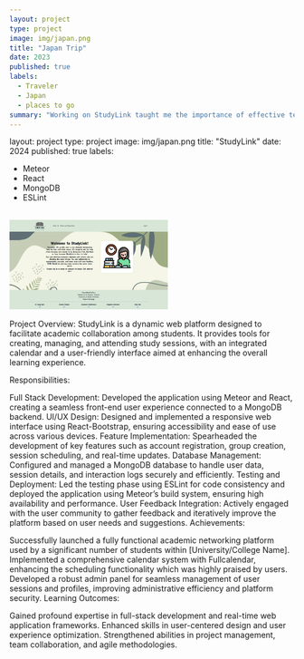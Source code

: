 ```yaml
---
layout: project
type: project
image: img/japan.png
title: "Japan Trip"
date: 2023
published: true
labels:
  - Traveler
  - Japan
  - places to go 
summary: "Working on StudyLink taught me the importance of effective team collaboration and project management. Utilizing tools like Meteor and React, along with managing tasks through project boards, likely enhanced your ability to work efficiently within a team and adhere to timelines."
---
```



layout: project
type: project
image: img/japan.png
title: "StudyLink"
date: 2024
published: true
labels:
  - Meteor
  - React
  - MongoDB
  - ESLint



<br />
<img width="280px" class="img-fluid" src="../img/LandingPage.png">  

Project Overview:
StudyLink is a dynamic web platform designed to facilitate academic collaboration among students. It provides tools for creating, managing, and attending study sessions, with an integrated calendar and a user-friendly interface aimed at enhancing the overall learning experience.

Responsibilities:

Full Stack Development: Developed the application using Meteor and React, creating a seamless front-end user experience connected to a MongoDB backend.
UI/UX Design: Designed and implemented a responsive web interface using React-Bootstrap, ensuring accessibility and ease of use across various devices.
Feature Implementation: Spearheaded the development of key features such as account registration, group creation, session scheduling, and real-time updates.
Database Management: Configured and managed a MongoDB database to handle user data, session details, and interaction logs securely and efficiently.
Testing and Deployment: Led the testing phase using ESLint for code consistency and deployed the application using Meteor’s build system, ensuring high availability and performance.
User Feedback Integration: Actively engaged with the user community to gather feedback and iteratively improve the platform based on user needs and suggestions.
Achievements:

Successfully launched a fully functional academic networking platform used by a significant number of students within [University/College Name].
Implemented a comprehensive calendar system with Fullcalendar, enhancing the scheduling functionality which was highly praised by users.
Developed a robust admin panel for seamless management of user sessions and profiles, improving administrative efficiency and platform security.
Learning Outcomes:

Gained profound expertise in full-stack development and real-time web application frameworks.
Enhanced skills in user-centered design and user experience optimization.
Strengthened abilities in project management, team collaboration, and agile methodologies.
